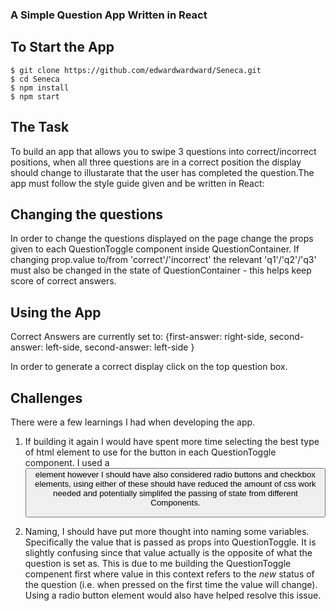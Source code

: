 ### A Simple Question App Written in React

## To Start the App

```
$ git clone https://github.com/edwardwardward/Seneca.git
$ cd Seneca
$ npm install
$ npm start
```

## The Task

To build an app that allows you to swipe 3 questions into correct/incorrect positions, when all three questions are in a correct position the display should change to illustarate that the user has completed the question.The app must follow the style guide given and be written in React:

## Changing the questions

In order to change the questions displayed on the page change the props given to each QuestionToggle component inside QuestionContainer. If changing prop.value to/from 'correct'/'incorrect' the relevant 'q1'/'q2'/'q3' must also be changed in the state of QuestionContainer - this helps keep score of correct answers.   

## Using the App

Correct Answers are currently set to: {first-answer: right-side,
                                       second-answer: left-side,
                                       second-answer: left-side
                                      }
                                      

In order to generate a correct display click on the top question box. 

## Challenges 

There were a few learnings I had when developing the app. 

1. If building it again I would have spent more time selecting the best type of html element to use for the button in each QuestionToggle component. I used a <button> element however I should have also considered radio buttons and checkbox elements, using either of these should have reduced the amount of css work needed and potentially simplifed the passing of state from different Components.

2. Naming, I should have put more thought into naming some variables. Specifically the value that is passed as props into QuestionToggle. It is slightly confusing since that value actually is the opposite of what the question is set as. This is due to me building the QuestionToggle compenent first where value in this context refers to the *new* status of the question (i.e. when pressed on the first time the value will change). Using a radio button element would also have helped resolve this issue.  
